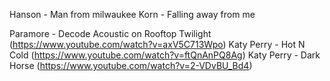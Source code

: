 Hanson - Man from milwaukee
Korn - Falling away from me

Paramore - Decode Acoustic on Rooftop Twilight  (https://www.youtube.com/watch?v=axV5C713Wpo)
Katy Perry - Hot N Cold (https://www.youtube.com/watch?v=ftQnAnPQ8Ag)
Katy Perry - Dark Horse (https://www.youtube.com/watch?v=2-VDvBU_Bd4)
